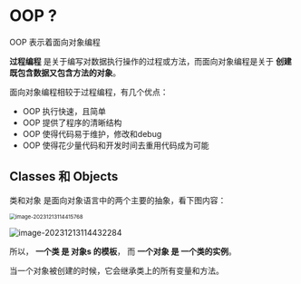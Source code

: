 # OOP ?

OOP 表示着面向对象编程

**过程编程** 是关于编写对数据执行操作的过程或方法，而面向对象编程是关于 **创建既包含数据又包含方法的对象**。



面向对象编程相较于过程编程，有几个优点：

- OOP 执行快速，且简单
- OOP 提供了程序的清晰结构
- OOP 使得代码易于维护，修改和debug
- OOP 使得花少量代码和开发时间去重用代码成为可能



## Classes 和 Objects

类和对象 是面向对象语言中的两个主要的抽象，看下图内容：

<img src="./assets/image-20231213114415768.png" alt="image-20231213114415768" style="zoom:67%;" />

![image-20231213114432284](./assets/image-20231213114432284.png)



所以， **一个类 是 对象s 的模板**， 而 **一个对象 是 一个类的实例**。

当一个对象被创建的时候，它会继承类上的所有变量和方法。